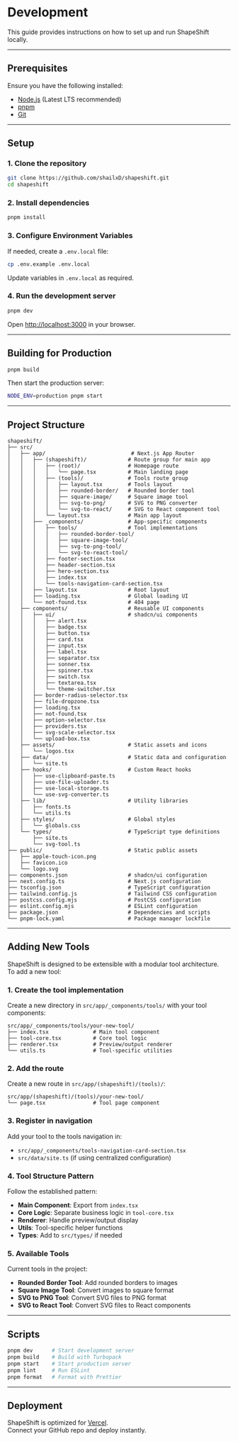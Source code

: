 # Development

This guide provides instructions on how to set up and run ShapeShift locally.

---

## Prerequisites

Ensure you have the following installed:

- [Node.js](https://nodejs.org/) (Latest LTS recommended)
- [pnpm](https://pnpm.io/)
- [Git](https://git-scm.com/)

---

## Setup

### 1. Clone the repository

```bash
git clone https://github.com/shailxD/shapeshift.git
cd shapeshift
```

### 2. Install dependencies

```bash
pnpm install
```

### 3. Configure Environment Variables

If needed, create a `.env.local` file:

```bash
cp .env.example .env.local
```

Update variables in `.env.local` as required.

### 4. Run the development server

```bash
pnpm dev
```

Open [http://localhost:3000](http://localhost:3000) in your browser.

---

## Building for Production

```bash
pnpm build
```

Then start the production server:

```bash
NODE_ENV=production pnpm start
```

---

## Project Structure

```
shapeshift/
├── src/
│   ├── app/                           # Next.js App Router
│   │   ├── (shapeshift)/             # Route group for main app
│   │   │   ├── (root)/               # Homepage route
│   │   │   │   └── page.tsx          # Main landing page
│   │   │   ├── (tools)/              # Tools route group
│   │   │   │   ├── layout.tsx        # Tools layout
│   │   │   │   ├── rounded-border/   # Rounded border tool
│   │   │   │   ├── square-image/     # Square image tool
│   │   │   │   ├── svg-to-png/       # SVG to PNG converter
│   │   │   │   └── svg-to-react/     # SVG to React component tool
│   │   │   └── layout.tsx            # Main app layout
│   │   ├── _components/              # App-specific components
│   │   │   ├── tools/                # Tool implementations
│   │   │   │   ├── rounded-border-tool/
│   │   │   │   ├── square-image-tool/
│   │   │   │   ├── svg-to-png-tool/
│   │   │   │   └── svg-to-react-tool/
│   │   │   ├── footer-section.tsx
│   │   │   ├── header-section.tsx
│   │   │   ├── hero-section.tsx
│   │   │   ├── index.tsx
│   │   │   └── tools-navigation-card-section.tsx
│   │   ├── layout.tsx                # Root layout
│   │   ├── loading.tsx               # Global loading UI
│   │   └── not-found.tsx             # 404 page
│   ├── components/                   # Reusable UI components
│   │   ├── ui/                       # shadcn/ui components
│   │   │   ├── alert.tsx
│   │   │   ├── badge.tsx
│   │   │   ├── button.tsx
│   │   │   ├── card.tsx
│   │   │   ├── input.tsx
│   │   │   ├── label.tsx
│   │   │   ├── separator.tsx
│   │   │   ├── sonner.tsx
│   │   │   ├── spinner.tsx
│   │   │   ├── switch.tsx
│   │   │   ├── textarea.tsx
│   │   │   └── theme-switcher.tsx
│   │   ├── border-radius-selector.tsx
│   │   ├── file-dropzone.tsx
│   │   ├── loading.tsx
│   │   ├── not-found.tsx
│   │   ├── option-selector.tsx
│   │   ├── providers.tsx
│   │   ├── svg-scale-selector.tsx
│   │   └── upload-box.tsx
│   ├── assets/                       # Static assets and icons
│   │   └── logos.tsx
│   ├── data/                         # Static data and configuration
│   │   └── site.ts
│   ├── hooks/                        # Custom React hooks
│   │   ├── use-clipboard-paste.ts
│   │   ├── use-file-uploader.ts
│   │   ├── use-local-storage.ts
│   │   └── use-svg-converter.ts
│   ├── lib/                          # Utility libraries
│   │   ├── fonts.ts
│   │   └── utils.ts
│   ├── styles/                       # Global styles
│   │   └── globals.css
│   └── types/                        # TypeScript type definitions
│       ├── site.ts
│       └── svg-tool.ts
├── public/                           # Static public assets
│   ├── apple-touch-icon.png
│   ├── favicon.ico
│   └── logo.svg
├── components.json                   # shadcn/ui configuration
├── next.config.ts                    # Next.js configuration
├── tsconfig.json                     # TypeScript configuration
├── tailwind.config.js                # Tailwind CSS configuration
├── postcss.config.mjs                # PostCSS configuration
├── eslint.config.mjs                 # ESLint configuration
├── package.json                      # Dependencies and scripts
└── pnpm-lock.yaml                    # Package manager lockfile
```

---

## Adding New Tools

ShapeShift is designed to be extensible with a modular tool architecture.  
To add a new tool:

### 1. Create the tool implementation

Create a new directory in `src/app/_components/tools/` with your tool components:

```text
src/app/_components/tools/your-new-tool/
├── index.tsx              # Main tool component
├── tool-core.tsx          # Core tool logic
├── renderer.tsx           # Preview/output renderer
└── utils.ts               # Tool-specific utilities
```

### 2. Add the route

Create a new route in `src/app/(shapeshift)/(tools)/`:

```text
src/app/(shapeshift)/(tools)/your-new-tool/
└── page.tsx               # Tool page component
```

### 3. Register in navigation

Add your tool to the tools navigation in:

- `src/app/_components/tools-navigation-card-section.tsx`
- `src/data/site.ts` (if using centralized configuration)

### 4. Tool Structure Pattern

Follow the established pattern:

- **Main Component**: Export from `index.tsx`
- **Core Logic**: Separate business logic in `tool-core.tsx`
- **Renderer**: Handle preview/output display
- **Utils**: Tool-specific helper functions
- **Types**: Add to `src/types/` if needed

### 5. Available Tools

Current tools in the project:

- **Rounded Border Tool**: Add rounded borders to images
- **Square Image Tool**: Convert images to square format
- **SVG to PNG Tool**: Convert SVG files to PNG format
- **SVG to React Tool**: Convert SVG files to React components

---

## Scripts

```bash
pnpm dev      # Start development server
pnpm build    # Build with Turbopack
pnpm start    # Start production server
pnpm lint     # Run ESLint
pnpm format   # Format with Prettier
```

---

## Deployment

ShapeShift is optimized for [Vercel](https://vercel.com).  
Connect your GitHub repo and deploy instantly.
